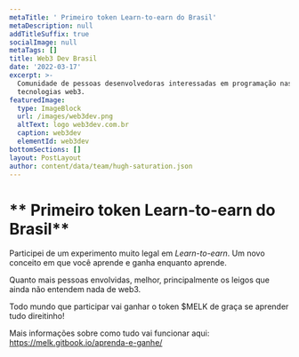 ```yaml
---
metaTitle: ' Primeiro token Learn-to-earn do Brasil'
metaDescription: null
addTitleSuffix: true
socialImage: null
metaTags: []
title: Web3 Dev Brasil
date: '2022-03-17'
excerpt: >-
  Comunidade de pessoas desenvolvedoras interessadas em programação nas
  tecnologias web3.
featuredImage:
  type: ImageBlock
  url: /images/web3dev.png
  altText: logo web3dev.com.br
  caption: web3dev
  elementId: web3dev
bottomSections: []
layout: PostLayout
author: content/data/team/hugh-saturation.json
---
```

# ** Primeiro token Learn-to-earn do Brasil**

Participei de um experimento muito legal em *Learn-to-earn*. Um novo conceito em que você aprende e ganha enquanto aprende.

Quanto mais pessoas envolvidas, melhor, principalmente os leigos que ainda não entendem nada de web3.

Todo mundo que participar vai ganhar o token $MELK de graça se aprender tudo direitinho!

Mais informações sobre como tudo vai funcionar aqui:
<https://melk.gitbook.io/aprenda-e-ganhe/>
